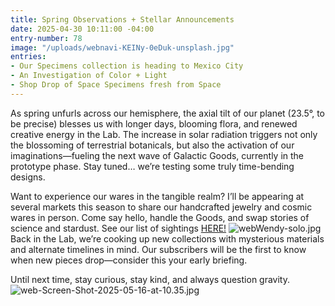 ```yaml
---
title: Spring Observations + Stellar Announcements
date: 2025-04-30 10:11:00 -04:00
entry-number: 78
image: "/uploads/webnavi-KEINy-0eDuk-unsplash.jpg"
entries:
- Our Specimens collection is heading to Mexico City
- An Investigation of Color + Light
- Shop Drop of Space Specimens fresh from Space
---
```


As spring unfurls across our hemisphere, the axial tilt of our planet (23.5°, to be precise) blesses us with longer days, blooming flora, and renewed creative energy in the Lab. The increase in solar radiation triggers not only the blossoming of terrestrial botanicals, but also the activation of our imaginations—fueling the next wave of Galactic Goods, currently in the prototype phase. Stay tuned… we’re testing some truly time-bending designs.

Want to experience our wares in the tangible realm? I’ll be appearing at several markets this season to share our handcrafted jewelry and cosmic wares in person. Come say hello, handle the Goods, and swap stories of science and stardust. See our list of sightings [HERE!](https://ancienttruthinvestigators.com/sightings/)
![webWendy-solo.jpg](/uploads/webWendy-solo.jpg)
Back in the Lab, we’re cooking up new collections with mysterious materials and alternate timelines in mind. Our subscribers will be the first to know when new pieces drop—consider this your early briefing.

Until next time, stay curious, stay kind, and always question gravity.
![web-Screen-Shot-2025-05-16-at-10.35.jpg](/uploads/web-Screen-Shot-2025-05-16-at-10.35.jpg)